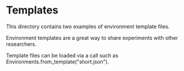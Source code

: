 # Templates

This directory contains two examples of environment template files.

Environment templates are a great way to share experiments with other researchers.

Template files can be loaded via a call such as Environments.from_template("short.json").